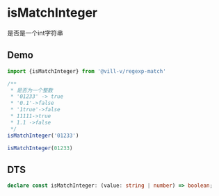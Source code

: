 # isMatchInteger

是否是一个int字符串

## Demo

```ts
import {isMatchInteger} from '@vill-v/regexp-match'

/**
 * 是否为一个整数
 * '01233' -> true
 * '0.1'->false
 * '1true'->false
 * 11111->true
 * 1.1 ->false
 */
isMatchInteger('01233')

isMatchInteger(01233)
```

## DTS

```ts
declare const isMatchInteger: (value: string | number) => boolean;
```
